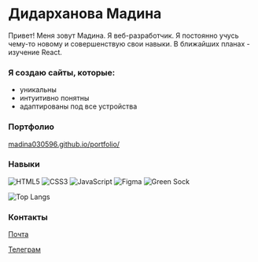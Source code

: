 # Дидарханова Мадина
Привет! Меня зовут Мадина. Я веб-разработчик. Я постоянно учусь чему-то новому и совершенствую свои навыки. В ближайших планах - изучение React.

### Я создаю сайты, которые:
- уникальны
- интуитивно понятны
- адаптированы под все устройства

### Портфолио
[madina030596.github.io/portfolio/](https://madina030596.github.io/portfolio/)

### Навыки
![HTML5](https://img.shields.io/badge/html5-%23E34F26.svg?style=for-the-badge&logo=html5&logoColor=white)
![CSS3](https://img.shields.io/badge/css3-%231572B6.svg?style=for-the-badge&logo=css3&logoColor=white)
![JavaScript](https://img.shields.io/badge/javascript-%23323330.svg?style=for-the-badge&logo=javascript&logoColor=%23F7DF1E)
![Figma](https://img.shields.io/badge/figma-%23F24E1E.svg?style=for-the-badge&logo=figma&logoColor=white)
![Green Sock](https://img.shields.io/badge/green%20sock-88CE02?style=for-the-badge&logo=greensock&logoColor=white)


![Top Langs](https://github-readme-stats.vercel.app/api/top-langs/?username=Madina030596)

### Контакты
<a href="mailto:didarhanova.madina@mail.ru?">Почта</a>

[Телеграм](https://t.me/madina030596)
